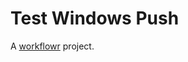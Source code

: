 # Test Windows Push

A [workflowr][] project.

[workflowr]: https://github.com/jdblischak/workflowr
